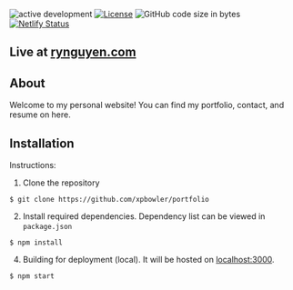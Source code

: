 ![active development](https://img.shields.io/badge/active%20dev-yes-brightgreen.svg)
[![License](https://img.shields.io/badge/license-MIT-green)](LICENSE.md)
![GitHub code size in bytes](https://img.shields.io/github/languages/code-size/xpbowler/portfolio.svg)
[![Netlify Status](https://api.netlify.com/api/v1/badges/5c482f90-bea6-4778-af7d-152346f9193f/deploy-status)](https://app.netlify.com/sites/rynguyen/deploys)

## Live at [rynguyen.com](https://rynguyen.com)

## About

Welcome to my personal website! You can find my portfolio, contact, and resume on here. 

## Installation

Instructions:
1. Clone the repository
```
$ git clone https://github.com/xpbowler/portfolio
```
2. Install required dependencies. Dependency list can be viewed in `package.json`
```
$ npm install 
```
4. Building for deployment (local). It will be hosted on [localhost:3000](http://localhost:3000).
```
$ npm start
```
